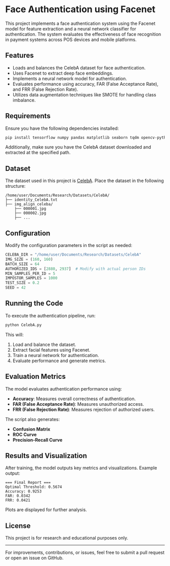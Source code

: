 # Face Authentication using Facenet

This project implements a face authentication system using the Facenet model for feature extraction and a neural network classifier for authentication. The system evaluates the effectiveness of face recognition in payment systems across POS devices and mobile platforms.

## Features
- Loads and balances the CelebA dataset for face authentication.
- Uses Facenet to extract deep face embeddings.
- Implements a neural network model for authentication.
- Evaluates performance using accuracy, FAR (False Acceptance Rate), and FRR (False Rejection Rate).
- Utilizes data augmentation techniques like SMOTE for handling class imbalance.

## Requirements
Ensure you have the following dependencies installed:

```bash
pip install tensorflow numpy pandas matplotlib seaborn tqdm opencv-python deepface scikit-learn imbalanced-learn
```

Additionally, make sure you have the CelebA dataset downloaded and extracted at the specified path.

## Dataset
The dataset used in this project is [CelebA](http://mmlab.ie.cuhk.edu.hk/projects/CelebA.html). Place the dataset in the following structure:
```
/home/user/Documents/Research/Datasets/CelebA/
├── identity_CelebA.txt
├── img_align_celeba/
    ├── 000001.jpg
    ├── 000002.jpg
    ├── ...
```

## Configuration
Modify the configuration parameters in the script as needed:
```python
CELEBA_DIR = "/home/user/Documents/Research/Datasets/CelebA"
IMG_SIZE = (160, 160)
BATCH_SIZE = 64
AUTHORIZED_IDS = [2880, 2937]  # Modify with actual person IDs
MIN_SAMPLES_PER_ID = 5
IMPOSTOR_SAMPLES = 1000
TEST_SIZE = 0.2
SEED = 42
```

## Running the Code
To execute the authentication pipeline, run:
```bash
python CelebA.py
```
This will:
1. Load and balance the dataset.
2. Extract facial features using Facenet.
3. Train a neural network for authentication.
4. Evaluate performance and generate metrics.

## Evaluation Metrics
The model evaluates authentication performance using:
- **Accuracy**: Measures overall correctness of authentication.
- **FAR (False Acceptance Rate)**: Measures unauthorized access.
- **FRR (False Rejection Rate)**: Measures rejection of authorized users.

The script also generates:
- **Confusion Matrix**
- **ROC Curve**
- **Precision-Recall Curve**

## Results and Visualization
After training, the model outputs key metrics and visualizations. Example output:
```
=== Final Report ===
Optimal Threshold: 0.5674
Accuracy: 0.9253
FAR: 0.0342
FRR: 0.0421
```
Plots are displayed for further analysis.

## License
This project is for research and educational purposes only.

---
For improvements, contributions, or issues, feel free to submit a pull request or open an issue on GitHub.

